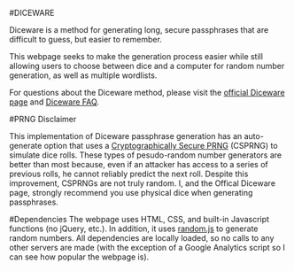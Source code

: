 #DICEWARE

Diceware is a method for generating long, secure passphrases that are difficult to guess, but easier to remember.

This webpage seeks to make the generation process easier while still allowing users to choose between dice and a computer for random number generation, as well as multiple wordlists.

For questions about the Diceware method, please visit the [official Diceware page](http://diceawre.com) and [Diceware FAQ](http://world.std.com/%7Ereinhold/dicewarefaq.html).

#PRNG Disclaimer

This implementation of Diceware passphrase generation has an auto-generate option that uses a [Cryptographically Secure PRNG](https://en.wikipedia.org/wiki/Cryptographically_secure_pseudorandom_number_generator) (CSPRNG) to simulate dice rolls. These types of pesudo-random number generators are better than most because, even if an attacker has access to a series of previous rolls, he cannot reliably predict the next roll. Despite this improvement, CSPRNGs are not truly random. I, and the Offical Diceware page, strongly recommend you use physical dice when generating passphrases.

#Dependencies
The webpage uses HTML, CSS, and built-in Javascript functions (no jQuery, etc.). In addition, it uses [random.js](https://github.com/ckknight/random-js) to generate random numbers. All dependencies are locally loaded, so no calls to any other servers are made (with the exception of a Google Analytics script so I can see how popular the webpage is).
